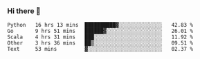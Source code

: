 ### Hi there 👋

<!--
**yeya24/yeya24** is a ✨ _special_ ✨ repository because its `README.md` (this file) appears on your GitHub profile.

Here are some ideas to get you started:

- 🔭 I’m currently working on ...
- 🌱 I’m currently learning ...
- 👯 I’m looking to collaborate on ...
- 🤔 I’m looking for help with ...
- 💬 Ask me about ...
- 📫 How to reach me: ...
- 😄 Pronouns: ...
- ⚡ Fun fact: ...
-->

<!--START_SECTION:waka-->
```text
Python   16 hrs 13 mins  ██████████▓░░░░░░░░░░░░░░   42.83 % 
Go       9 hrs 51 mins   ██████▓░░░░░░░░░░░░░░░░░░   26.01 % 
Scala    4 hrs 31 mins   ███░░░░░░░░░░░░░░░░░░░░░░   11.92 % 
Other    3 hrs 36 mins   ██▒░░░░░░░░░░░░░░░░░░░░░░   09.51 % 
Text     53 mins         ▓░░░░░░░░░░░░░░░░░░░░░░░░   02.37 % 
```
<!--END_SECTION:waka-->

